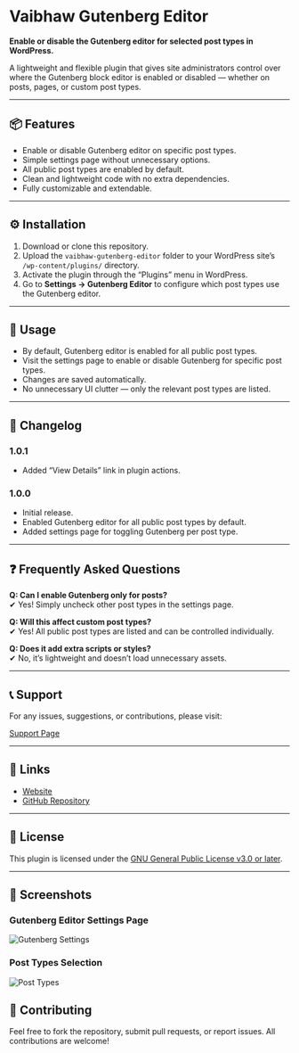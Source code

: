 # Vaibhaw Gutenberg Editor

**Enable or disable the Gutenberg editor for selected post types in WordPress.**

A lightweight and flexible plugin that gives site administrators control over where the Gutenberg block editor is enabled or disabled — whether on posts, pages, or custom post types.

---

## 📦 Features

- Enable or disable Gutenberg editor on specific post types.
- Simple settings page without unnecessary options.
- All public post types are enabled by default.
- Clean and lightweight code with no extra dependencies.
- Fully customizable and extendable.

---

## ⚙ Installation

1. Download or clone this repository.
2. Upload the `vaibhaw-gutenberg-editor` folder to your WordPress site’s `/wp-content/plugins/` directory.
3. Activate the plugin through the “Plugins” menu in WordPress.
4. Go to **Settings → Gutenberg Editor** to configure which post types use the Gutenberg editor.

---

## 🚀 Usage

- By default, Gutenberg editor is enabled for all public post types.
- Visit the settings page to enable or disable Gutenberg for specific post types.
- Changes are saved automatically.
- No unnecessary UI clutter — only the relevant post types are listed.

---

## 🧩 Changelog

### 1.0.1
- Added “View Details” link in plugin actions.

### 1.0.0
- Initial release.
- Enabled Gutenberg editor for all public post types by default.
- Added settings page for toggling Gutenberg per post type.

---

## ❓ Frequently Asked Questions

**Q: Can I enable Gutenberg only for posts?**  
✔ Yes! Simply uncheck other post types in the settings page.

**Q: Will this affect custom post types?**  
✔ Yes! All public post types are listed and can be controlled individually.

**Q: Does it add extra scripts or styles?**  
✔ No, it’s lightweight and doesn’t load unnecessary assets.

---

## 📞 Support

For any issues, suggestions, or contributions, please visit:

[Support Page](https://vaibhawkumarparashar.in/contact)

---

## 🔗 Links

- [Website](https://vaibhawkumarparashar.in)
- [GitHub Repository](https://github.com/your-username/vaibhaw-gutenberg-editor)

---

## 📄 License

This plugin is licensed under the [GNU General Public License v3.0 or later](https://www.gnu.org/licenses/).

---

## 📸 Screenshots

### Gutenberg Editor Settings Page

![Gutenberg Settings](https://vaibhawkumarparashar.in/wp-content/uploads/2025/09/image-one.png)

### Post Types Selection

![Post Types](https://vaibhawkumarparashar.in/wp-content/uploads/2025/09/image-two.png)

## 🤝 Contributing

Feel free to fork the repository, submit pull requests, or report issues. All contributions are welcome!